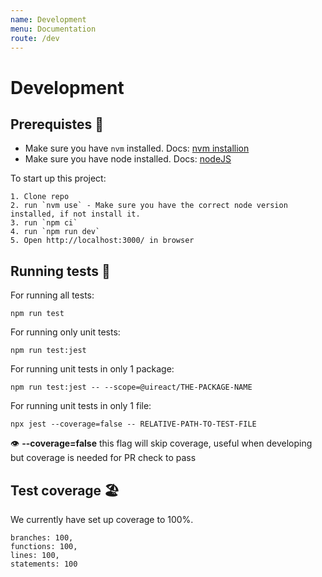 ```yaml
---
name: Development
menu: Documentation
route: /dev
---
```


# Development

## Prerequistes 🧰

- Make sure you have `nvm` installed. Docs: [nvm installion](https://github.com/nvm-sh/nvm#installing-and-updating)
- Make sure you have node installed. Docs: [nodeJS](https://nodejs.org/en)

To start up this project:

```
1. Clone repo
2. run `nvm use` - Make sure you have the correct node version installed, if not install it.
3. run `npm ci`
4. run `npm run dev`
5. Open http://localhost:3000/ in browser
```

## Running tests 👟

For running all tests:

```
npm run test
```

For running only unit tests:

```
npm run test:jest
```

For running unit tests in only 1 package:

```
npm run test:jest -- --scope=@uireact/THE-PACKAGE-NAME
```

For running unit tests in only 1 file:

```
npx jest --coverage=false -- RELATIVE-PATH-TO-TEST-FILE
```
👁️ **--coverage=false** this flag will skip coverage, useful when developing but coverage is needed for PR check to pass


## Test coverage 🏖️

We currently have set up coverage to 100%.

```
branches: 100,
functions: 100,
lines: 100,
statements: 100
```
